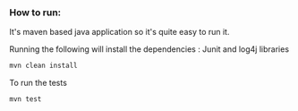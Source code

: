 ### How to run: 

It's maven based java application so it's quite easy to run it.

Running the following will install the dependencies : Junit and log4j libraries
```bash
mvn clean install
```

To run the tests
```bash
mvn test
```
